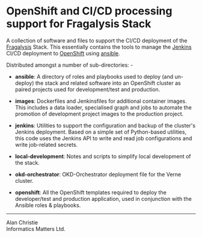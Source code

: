 # OpenShift and CI/CD processing support for Fragalysis Stack
A collection of software and files to support the CI/CD deployment of the
[Fragalysis] Stack. This essentially contains the tools to manage the
[Jenkins] CI/CD deployment to [OpenShift] using [ansible].

Distributed amongst a number of sub-directories: -
 
-   **ansible**:
    A directory of roles and playbooks used to deploy
    (and un-deploy) the stack and related software into an OpenShift cluster
    as paired projects used for development/test and production.

-   **images**:
    Dockerfiles and Jenkinsfiles for additional container images.
    This includes a data loader, specialised graph and jobs to automate
    the promotion of development project images to the production project.
    
-   **jenkins**:
    Utilities to support the configuration and backup of the
    cluster's Jenkins deployment. Based on a simple set of Python-based
    utilities, this code uses the Jenkins API to write and read job
    configurations and write job-related secrets.
    
-   **local-development**:
    Notes and scripts to simplify local development of the stack.

-   **okd-orchestrator**:
    OKD-Orchestrator deployment file for the Verne cluster.

-   **openshift**:
    All the OpenShift templates required to deploy the
    developer/test and production application, used in conjunction with the
    Ansible roles & playbooks.
    
---

Alan Christie  
Informatics Matters Ltd.  

[ansible]: https://www.ansible.com
[fragalysis]: https://github.com/xchem/fragalysis-stack
[jenkins]: https://jenkins.io
[minishift]: https://github.com/minishift/minishift
[neo4j]: https://neo4j.com
[nextflow]: https://www.nextflow.io
[openshift]: https://www.openshift.com
